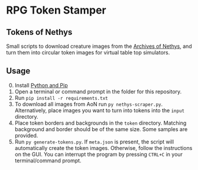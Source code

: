 # RPG Token Stamper

## Tokens of Nethys
Small scripts to download creature images from the [Archives of Nethys](https://2e.aonprd.com/), and turn them into circular token images for virtual table top simulators.

## Usage

0. Install [Python and Pip](https://python.org/downloads)
0. Open a terminal or command prompt in the folder for this repository.
1. Run `pip install -r requirements.txt`
2. To download all images from AoN run `py nethys-scraper.py`. Alternatively, place images you want to turn into tokens into the `input` directory.
3. Place token borders and backgrounds in the `token` directory. Matching background and border should be of the same size. Some samples are provided.
4. Run `py generate-tokens.py`. If `meta.json` is present, the script will automatically create the token images. Otherwise, follow the instructions on the GUI. You can interrupt the program by pressing `CTRL+C` in your terminal/command prompt.
